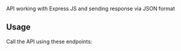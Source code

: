 API working with Express JS and sending response via JSON format

## Usage

Call the API using these endpoints:

